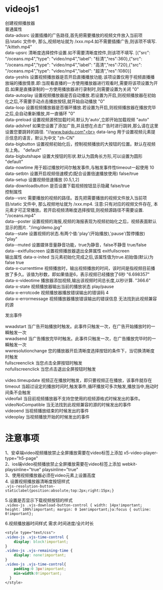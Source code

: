 # videojs1
创建视频播放器<br>
普通属性<br>
data-adssrc	设置插播的广告路径,首先把需要播放的视频文件放入当前项目/static 文件中, 那么,视频地址就为 /xxx.mp4.如不需要插播广告,则该项不填写.	"/kitteh.mp4"<br>
data-upsrc	清晰度选择控件设置.如不需要清晰度控件,则该项不填写.	[{"src": "/oceans.mp4","type": "video/mp4","label": "标清","res":360},{"src": "/oceans.mp4","type": "video/mp4","label": "高清","res":720},{"src": "/oceans.mp4","type": "video/mp4","label": "超清","res":1080}]<br>
data-yeshls	设置视频播放器是否开启直播播放功能.该项设置仅用于视频直播播放端的播放情景.即:当观看直播的一方使用播放器进行观看时,需要将该项设置为开启.如果是直播录制的一方使用播放器进行录制时,则需要设置为关闭	"0"<br>
data-autoplay	设置视频播放器是否自动播放.若设置为开启,则视频播放器在初始化之后,不需要手动点击播放按钮,就开始自动播放	"0"<br>
data-loop	设置视频播放器是否循环播放.若设置为开启,则视频播放器在播放完毕之后,会自动重新播放,并一直循环	"0"<br>
data-preload	设置视频源预加载时间.默认为'auto',立即开始加载视频	"auto"<br>
data-adshref	如果您设置了添加广告,并且想在点击广告时进行跳转,那么请在这里设置您要跳转的路径.	"//www.baidu.com"<br>
data-lang	用于设置视频元素提示信息的语言，默认为中文	"zh-CN"<br>
data-bigbutton	设置视频初始化后，控制视频播放的大按钮的位置。默认在视频左上角。	"default"<br>
data-bigbutshape	设置大按钮的形状.默认为圆角长方形,可以设置为圆形	"default"<br>
data-nowtime	用于超过播放时间尔触发事件,与触发事件性timeout一起使用	10<br>
data-setbtn	设置开启视频倍速模式(配合设置倍速播放使用)	false/true<br>
data-setup	设置视频倍速播放	[0.5,1,2]<br>
data-downloadbutton	是否设置下载视频按钮显示隐藏	false/true<br>
控制属性<br>
data--vsrc	需要播放的视频的路径。首先把需要播放的视频文件放入当前项目/static 文件中, 那么视频地址就为 /xxx.mp4. 注意:只有对应的视频文件存在, 本元素才可正常播放。若开启视频清晰度选择按钮,则视频源路径不需要设置.	"/oceans.mp4"<br>
data--poster	设置视频的海报,视频的海报表现为视频初始化之后，视频表面默认显示的图片.	"/img/demo.jpg"<br>
data--state	设置视频的状态.有两个值:'play'(开始播放),'pause'(暂停播放)	"play"<br>
data--muted	设置媒体音量静音功能，true为静音，false不静音	true/false<br>
data--exitfullscreen	设置视频播放器退出全屏属性	exitfullscreen<br>
输出属性
data-x-inited	当元素初始化完成之后,该属性值为true.初始值(默认)为false	true<br>
data-x-currenttime	视频播放时，输出视频播放的时间，该时间是指视频目前播放了多久。该值为秒数，即如果值是6，表示视频已经播放了6秒	"6.698357"<br>
data-x-videotime	播放器添加视频,输出该视频时间总长度,以秒计算.	"366.6"<br>
data-x-state	视频播放器输出当前的播放状态	play/pause<br>
data-x-errotcode	视频播放器播放错误输出的错误码	4<br>
data-x-errormessage	视频播放器播放错误输出的错误信息	无法找到此视频兼容的源<br>

发出事件<br>	
wwadstart	当广告开始播放时触发。此事件只触发一次，在广告开始播放时的一瞬触发一次	<br>
wwadsend	当广告播放完毕时触发。此事件只触发一次，在广告播放完毕时的一瞬触发一次<br>
wwresolutionchange	您的播放器开启清晰度选择按钮的条件下，当切换清晰度时触发	<br>
fullscreenclick	当您点击全屏按钮时触发	<br>
nofullscreenclick	当您点击退出全屏按钮时触发<br>	
video.timeupdate	视频正在播放时触发，即只要视频正在播放，该事件就存在	<br>
timeout	当超过设定的播放时间时,触发事件,循环播放可多次触发,播放当中,拖动时间条不会触发	<br>
videofail	当目前视频播放器不支持您使用的视频源格式时候发出的事件。	<br>
videoNoCompatible	当无法找到此视频兼容的源的时候发出的事件	<br>
videoend	当视频播放结束的时候发出的事件	<br>
videoplay	当视频播放开始的时候发出的事件<br>

# 注意事项
1、安卓端video视频播放禁止全屏播放需要在video标签上添加  x5-video-player-type="h5-page"<br>
2、ios端video视频播放禁止全屏播放需要在video标签上添加  webkit-playsinline="true" playsinline="true" <br>
3、使用视频播放器必须在video元素上设置高度<br>
4. 设置视频播放器清晰度按钮样式<br>
`.vjs-resolution-button-staticlabel{position:absolute;top:2px;right:15px;}`

5.设置是否显示下载视频按钮的样式<br>
`.video-js .vjs-download-button-control { width: 14px!important; height: 100%!important; margin: 0 1em!important;}a:focus { outline: 0!important};`<br>

6.视频播放器时间样式 需求:时间进度/全片时长<br>

```css
<style type="text/css">
.video-js .vjs-time-control {
    display: block!important;
}
.video-js .vjs-remaining-time {
    display: none!important;
}
.video-js .vjs-time-control{
    padding:0 3px!important;
    min-width:0!important;
  }
</style>
```
